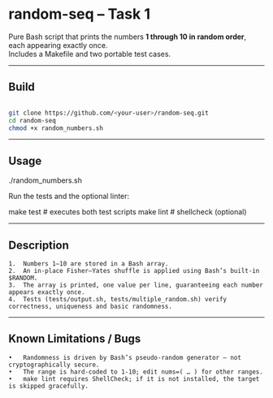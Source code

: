 # random-seq – Task 1

Pure Bash script that prints the numbers **1 through 10 in random order**, each appearing exactly once.  
Includes a Makefile and two portable test cases.

---

## Build
```bash

git clone https://github.com/<your-user>/random-seq.git
cd random-seq
chmod +x random_numbers.sh
```

--- 

## Usage

./random_numbers.sh

Run the tests and the optional linter:

make test   # executes both test scripts
make lint   # shellcheck (optional)

--- 

## Description
	1.	Numbers 1–10 are stored in a Bash array.
	2.	An in-place Fisher–Yates shuffle is applied using Bash’s built-in $RANDOM.
	3.	The array is printed, one value per line, guaranteeing each number appears exactly once.
	4.	Tests (tests/output.sh, tests/multiple_random.sh) verify correctness, uniqueness and basic randomness.

---

##  Known Limitations / Bugs
	•	Randomness is driven by Bash’s pseudo-random generator — not cryptographically secure.
	•	The range is hard-coded to 1-10; edit nums=( … ) for other ranges.
	•	make lint requires ShellCheck; if it is not installed, the target is skipped gracefully.
